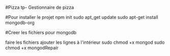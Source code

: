#Pizza tp- 
Gestionnaire de pizza

#Pour installer le projet
npm init
sudo apt_get update
sudo apt-get install mongodb-org

#Creer les fichiers pour mongodb

faire les fichiers
ajouter les lignes à l'intérieur
sudo chmod +x mongod
sudo chmod +x mongodRepair


